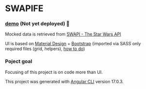 # SWAPIFE

### [demo](https://fix87.github.io/swapi-fe) (Not yet deployed) :construction:

Mocked data is retrieved from [SWAPI - The Star Wars API](https://swapi.dev/)

UI is based on [Material Design](https://material.angular.io/) + [Bootstrap](https://getbootstrap.com/) (imported via SASS only required files (grid, helpers), [how to do](https://getbootstrap.com/docs/5.3/customize/sass/))

### Poject goal

Focusing of this project is on code more than UI.

This project was generated with [Angular CLI](https://github.com/angular/angular-cli) version 17.0.3.
